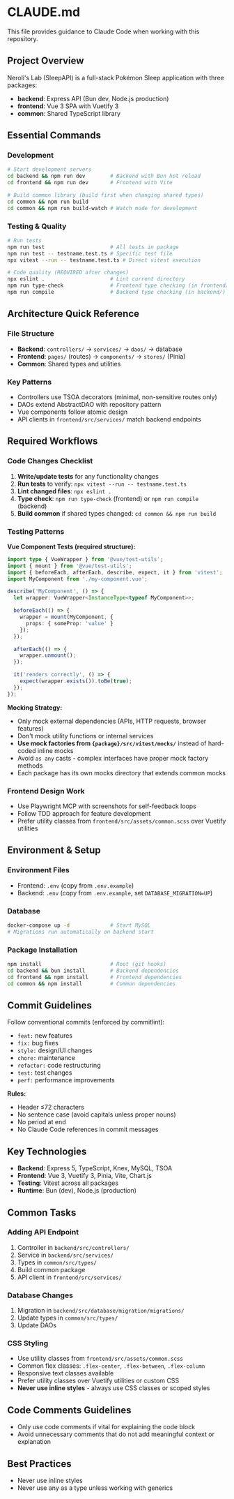 # CLAUDE.md

This file provides guidance to Claude Code when working with this repository.

## Project Overview

Neroli's Lab (SleepAPI) is a full-stack Pokémon Sleep application with three packages:

- **backend**: Express API (Bun dev, Node.js production)
- **frontend**: Vue 3 SPA with Vuetify 3
- **common**: Shared TypeScript library

## Essential Commands

### Development

```bash
# Start development servers
cd backend && npm run dev        # Backend with Bun hot reload
cd frontend && npm run dev       # Frontend with Vite

# Build common library (build first when changing shared types)
cd common && npm run build
cd common && npm run build-watch # Watch mode for development
```

### Testing & Quality

```bash
# Run tests
npm run test                     # All tests in package
npm run test -- testname.test.ts # Specific test file
npx vitest --run -- testname.test.ts # Direct vitest execution

# Code quality (REQUIRED after changes)
npx eslint .                     # Lint current directory
npm run type-check               # Frontend type checking (in frontend/)
npm run compile                  # Backend type checking (in backend/)
```

## Architecture Quick Reference

### File Structure

- **Backend**: `controllers/` → `services/` → `daos/` → database
- **Frontend**: `pages/` (routes) → `components/` → `stores/` (Pinia)
- **Common**: Shared types and utilities

### Key Patterns

- Controllers use TSOA decorators (minimal, non-sensitive routes only)
- DAOs extend AbstractDAO with repository pattern
- Vue components follow atomic design
- API clients in `frontend/src/services/` match backend endpoints

## Required Workflows

### Code Changes Checklist

1. **Write/update tests** for any functionality changes
2. **Run tests** to verify: `npx vitest --run -- testname.test.ts`
3. **Lint changed files**: `npx eslint .`
4. **Type check**: `npm run type-check` (frontend) or `npm run compile` (backend)
5. **Build common** if shared types changed: `cd common && npm run build`

### Testing Patterns

**Vue Component Tests (required structure):**

```typescript
import type { VueWrapper } from '@vue/test-utils';
import { mount } from '@vue/test-utils';
import { beforeEach, afterEach, describe, expect, it } from 'vitest';
import MyComponent from './my-component.vue';

describe('MyComponent', () => {
  let wrapper: VueWrapper<InstanceType<typeof MyComponent>>;

  beforeEach(() => {
    wrapper = mount(MyComponent, {
      props: { someProp: 'value' }
    });
  });

  afterEach(() => {
    wrapper.unmount();
  });

  it('renders correctly', () => {
    expect(wrapper.exists()).toBe(true);
  });
});
```

**Mocking Strategy:**

- Only mock external dependencies (APIs, HTTP requests, browser features)
- Don't mock utility functions or internal services
- **Use mock factories from `{package}/src/vitest/mocks/`** instead of hard-coded inline mocks
- Avoid `as any` casts - complex interfaces have proper mock factory methods
- Each package has its own mocks directory that extends common mocks

### Frontend Design Work

- Use Playwright MCP with screenshots for self-feedback loops
- Follow TDD approach for feature development
- Prefer utility classes from `frontend/src/assets/common.scss` over Vuetify utilities

## Environment & Setup

### Environment Files

- Frontend: `.env` (copy from `.env.example`)
- Backend: `.env` (copy from `.env.example`, set `DATABASE_MIGRATION=UP`)

### Database

```bash
docker-compose up -d             # Start MySQL
# Migrations run automatically on backend start
```

### Package Installation

```bash
npm install                      # Root (git hooks)
cd backend && bun install        # Backend dependencies
cd frontend && npm install       # Frontend dependencies
cd common && npm install         # Common dependencies
```

## Commit Guidelines

Follow conventional commits (enforced by commitlint):

- `feat:` new features
- `fix:` bug fixes
- `style:` design/UI changes
- `chore:` maintenance
- `refactor:` code restructuring
- `test:` test changes
- `perf:` performance improvements

**Rules:**

- Header ≤72 characters
- No sentence case (avoid capitals unless proper nouns)
- No period at end
- No Claude Code references in commit messages

## Key Technologies

- **Backend**: Express 5, TypeScript, Knex, MySQL, TSOA
- **Frontend**: Vue 3, Vuetify 3, Pinia, Vite, Chart.js
- **Testing**: Vitest across all packages
- **Runtime**: Bun (dev), Node.js (production)

## Common Tasks

### Adding API Endpoint

1. Controller in `backend/src/controllers/`
2. Service in `backend/src/services/`
3. Types in `common/src/types/`
4. Build common package
5. API client in `frontend/src/services/`

### Database Changes

1. Migration in `backend/src/database/migration/migrations/`
2. Update types in `common/src/types/`
3. Update DAOs

### CSS Styling

- Use utility classes from `frontend/src/assets/common.scss`
- Common flex classes: `.flex-center`, `.flex-between`, `.flex-column`
- Responsive text classes available
- Prefer utility classes over Vuetify utilities or custom CSS
- **Never use inline styles** - always use CSS classes or scoped styles

## Code Comments Guidelines

- Only use code comments if vital for explaining the code block
- Avoid unnecessary comments that do not add meaningful context or explanation

## Best Practices

- Never use inline styles
- Never use any as a type unless working with generics
